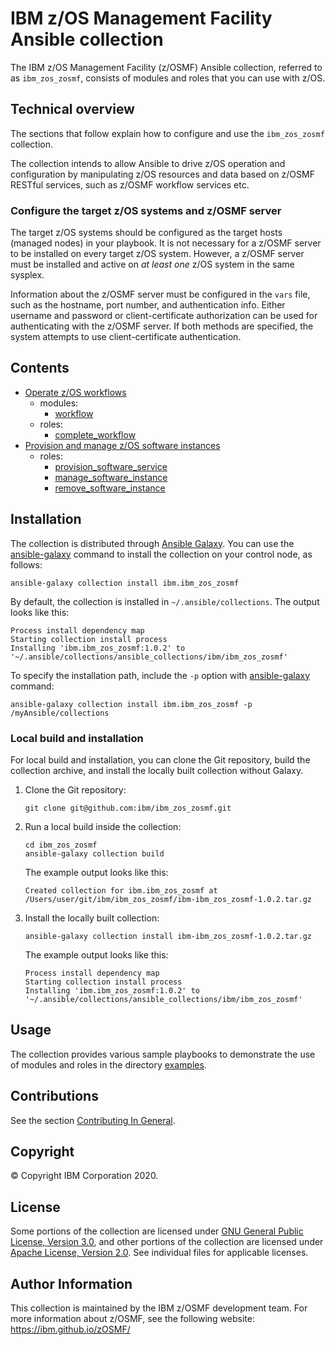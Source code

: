 # IBM z/OS Management Facility Ansible collection
The IBM z/OS Management Facility (z/OSMF) Ansible collection, referred to as `ibm_zos_zosmf`, consists of modules and roles that you can use with z/OS.


## Technical overview
The sections that follow explain how to configure and use the `ibm_zos_zosmf` collection.

The collection intends to allow Ansible to drive z/OS operation and configuration by manipulating z/OS resources and data based on z/OSMF RESTful services, such as z/OSMF workflow services etc.

### Configure the target z/OS systems and z/OSMF server
The target z/OS systems should be configured as the target hosts (managed nodes) in your playbook. It is not necessary for a z/OSMF server to be installed on every target z/OS system. However, a z/OSMF server must be installed and active on *at least one* z/OS system in the same sysplex.

Information about the z/OSMF server must be configured in the `vars` file, such as the hostname, port number, and authentication info. Either username and password or client-certificate authorization can be used for authenticating with the z/OSMF server.  If both methods are specified, the system attempts to use client-certificate authentication.


## Contents
- [Operate z/OS workflows](https://github.com/IBM/ibm_zos_zosmf/blob/release-v1.0.2/docs/README_workflow.md)
    - modules:
        - [workflow](https://github.com/IBM/ibm_zos_zosmf/blob/release-v1.0.2/docs/README_workflow.md#Modules)
    - roles:
        - [complete_workflow](https://github.com/IBM/ibm_zos_zosmf/blob/release-v1.0.2/docs/README_workflow.md#Roles)
- [Provision and manage z/OS software instances](https://github.com/IBM/ibm_zos_zosmf/blob/release-v1.0.2/docs/README_cpm.md)
    - roles:
        - [provision_software_service](https://github.com/IBM/ibm_zos_zosmf/blob/release-v1.0.2/docs/README_cpm.md#Roles-Specification)
        - [manage_software_instance](https://github.com/IBM/ibm_zos_zosmf/blob/release-v1.0.2/docs/README_cpm.md#Roles-Specification)
        - [remove_software_instance](https://github.com/IBM/ibm_zos_zosmf/blob/release-v1.0.2/docs/README_cpm.md#Roles-Specification)


## Installation
The collection is distributed through [Ansible Galaxy](https://galaxy.ansible.com/). You can use the [ansible-galaxy](https://docs.ansible.com/ansible/latest/cli/ansible-galaxy.html) command to install the collection on your control node, as follows:

```
ansible-galaxy collection install ibm.ibm_zos_zosmf
```

By default, the collection is installed in `~/.ansible/collections`. The output looks like this:

```
Process install dependency map
Starting collection install process
Installing 'ibm.ibm_zos_zosmf:1.0.2' to '~/.ansible/collections/ansible_collections/ibm/ibm_zos_zosmf'
```

To specify the installation path, include the `-p` option with [ansible-galaxy](https://docs.ansible.com/ansible/latest/cli/ansible-galaxy.html) command:

```
ansible-galaxy collection install ibm.ibm_zos_zosmf -p /myAnsible/collections
```

### Local build and installation
For local build and installation, you can clone the Git repository, build the collection archive, and install the locally built collection without Galaxy.

1.  Clone the Git repository:

    ```
    git clone git@github.com:ibm/ibm_zos_zosmf.git
    ```

2.  Run a local build inside the collection:

    ```
    cd ibm_zos_zosmf
    ansible-galaxy collection build
    ```

    The example output looks like this:

    ```
    Created collection for ibm.ibm_zos_zosmf at /Users/user/git/ibm/ibm_zos_zosmf/ibm-ibm_zos_zosmf-1.0.2.tar.gz
    ```

3.  Install the locally built collection:

    ```
    ansible-galaxy collection install ibm-ibm_zos_zosmf-1.0.2.tar.gz
    ```

    The example output looks like this:
    
    ```
    Process install dependency map
    Starting collection install process
    Installing 'ibm.ibm_zos_zosmf:1.0.2' to '~/.ansible/collections/ansible_collections/ibm/ibm_zos_zosmf'
    ```


## Usage
The collection provides various sample playbooks to demonstrate the use of modules and roles in the directory [examples](https://github.com/IBM/ibm_zos_zosmf/blob/release-v1.0.2/examples/README.md).


## Contributions
See the section [Contributing In General](https://github.com/IBM/ibm_zos_zosmf/blob/release-v1.0.2/CONTRIBUTING.md).


## Copyright
© Copyright IBM Corporation 2020.


## License
Some portions of the collection are licensed under [GNU General Public License, Version 3.0](https://opensource.org/licenses/GPL-3.0), and other portions of the collection are licensed under [Apache License, Version 2.0](https://opensource.org/licenses/Apache-2.0). See individual files for applicable licenses.


## Author Information
This collection is maintained by the IBM z/OSMF development team. For more information about z/OSMF, see the following website: https://ibm.github.io/zOSMF/
